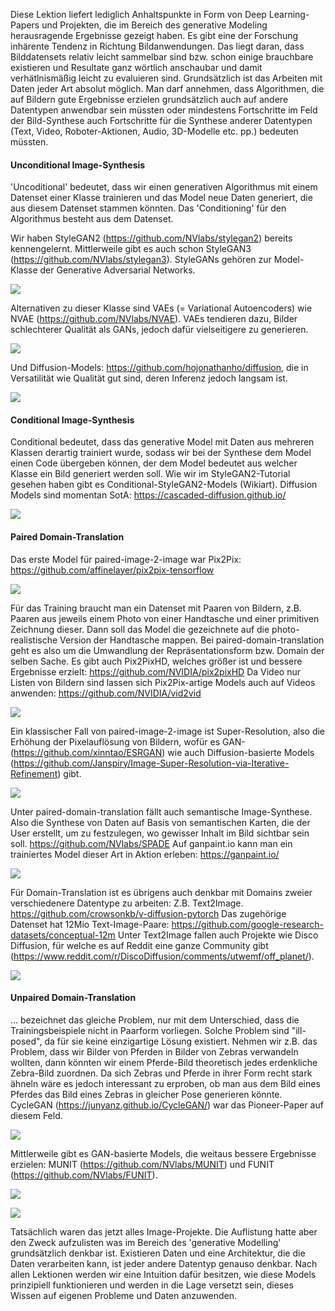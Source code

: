Diese Lektion liefert lediglich Anhaltspunkte in Form von Deep Learning-Papers und Projekten, die im Bereich des generative Modeling herausragende Ergebnisse gezeigt haben.
Es gibt eine der Forschung inhärente Tendenz in Richtung Bildanwendungen. Das liegt daran, dass Bilddatensets relativ leicht sammelbar sind bzw. schon einige brauchbare existieren und Resultate ganz wörtlich anschaubar und damit verhätlnismäßig leicht zu evaluieren sind. Grundsätzlich ist das Arbeiten mit Daten jeder Art absolut möglich. Man darf  annehmen, dass Algorithmen, die auf Bildern gute Ergebnisse erzielen grundsätzlich auch auf andere Datentypen anwendbar sein müssten oder mindestens Fortschritte im Feld der Bild-Synthese auch Fortschritte für die Synthese anderer Datentypen (Text, Video, Roboter-Aktionen, Audio, 3D-Modelle etc. pp.) bedeuten müssten.

#### Unconditional Image-Synthesis

'Uncoditional' bedeutet, dass wir einen generativen Algorithmus mit einem Datenset einer Klasse trainieren und das Model neue Daten generiert, die aus diesem Datenset
stammen könnten. Das 'Conditioning' für den Algorithmus besteht aus dem Datenset.

Wir haben StyleGAN2 (<https://github.com/NVlabs/stylegan2>) bereits kennengelernt. Mittlerweile gibt es auch schon StyleGAN3 (<https://github.com/NVlabs/stylegan3>).
StyleGANs gehören zur Model-Klasse der Generative Adversarial Networks.

![](https://github.com/NVlabs/stylegan3/raw/main/docs/stylegan3-teaser-1920x1006.png)

Alternativen zu dieser Klasse sind VAEs (= Variational Autoencoders) wie NVAE (<https://github.com/NVlabs/NVAE>). 
VAEs tendieren dazu, Bilder schlechterer Qualität als GANs, jedoch dafür vielseitigere zu generieren.

![](https://github.com/NVlabs/NVAE/raw/master/img/celebahq.png)

Und Diffusion-Models: <https://github.com/hojonathanho/diffusion>, die in Versatilität wie Qualität gut sind, deren Inferenz jedoch langsam ist.

![](https://github.com/hojonathanho/diffusion/raw/master/resources/samples.png)

#### Conditional Image-Synthesis

Conditional bedeutet, dass das generative Model mit Daten aus mehreren Klassen derartig trainiert wurde, sodass wir bei der Synthese dem Model einen Code übergeben können, der dem Model bedeutet aus welcher Klasse ein Bild generiert werden soll. Wie wir im StyleGAN2-Tutorial gesehen haben gibt es Conditional-StyleGAN2-Models (Wikiart).
Diffusion Models sind momentan SotA: <https://cascaded-diffusion.github.io/>

![](https://cascaded-diffusion.github.io/assets/img/header_small.png)

#### Paired Domain-Translation

Das erste Model für paired-image-2-image war Pix2Pix: <https://github.com/affinelayer/pix2pix-tensorflow>

![](https://github.com/affinelayer/pix2pix-tensorflow/raw/master/docs/examples.jpg)

Für das Training braucht man ein Datenset mit Paaren von Bildern, z.B. Paaren aus jeweils einem Photo von einer Handtasche und einer primitiven Zeichnung dieser. Dann soll das Model die gezeichnete auf die photo-realistische Version der Handtasche mappen. Bei paired-domain-translation geht es also um die Umwandlung der Repräsentationsform bzw. Domain der selben Sache. Es gibt auch Pix2PixHD, welches größer ist und bessere Ergebnisse erzielt: <https://github.com/NVIDIA/pix2pixHD>
Da Video nur Listen von Bildern sind lassen sich Pix2Pix-artige Models auch auf Videos anwenden: <https://github.com/NVIDIA/vid2vid>

![](https://github.com/NVIDIA/vid2vid/raw/master/imgs/teaser.gif)

Ein klassischer Fall von paired-image-2-image ist Super-Resolution, also die Erhöhung der Pixelauflösung von Bildern, wofür es GAN- (<https://github.com/xinntao/ESRGAN>) wie auch Diffusion-basierte Models (<https://github.com/Janspiry/Image-Super-Resolution-via-Iterative-Refinement>) gibt.

![](https://iterative-refinement.github.io/images/cascade_fig.svg)

Unter paired-domain-translation fällt auch semantische Image-Synthese. Also die Synthese von Daten auf Basis von semantischen Karten, die der User erstellt, um zu festzulegen, wo gewisser Inhalt im Bild sichtbar sein soll. <https://github.com/NVlabs/SPADE>
Auf ganpaint.io kann man ein trainiertes Model dieser Art in Aktion erleben: <https://ganpaint.io/>

![](https://camo.githubusercontent.com/f7e852bab5b53dae22f795d500f1cb480a9f436d70fc8cba3f71568759a448de/68747470733a2f2f6e766c6162732e6769746875622e696f2f53504144452f2f696d616765732f6f6365616e2e676966)

Für Domain-Translation ist es übrigens auch denkbar mit Domains zweier verschiedenere Datentype zu arbeiten: Z.B. Text2Image. <https://github.com/crowsonkb/v-diffusion-pytorch> Das zugehörige Datenset hat 12Mio Text-Image-Paare: <https://github.com/google-research-datasets/conceptual-12m>
Unter Text2Image fallen auch Projekte wie Disco Diffusion, für welche es auf Reddit eine ganze Community gibt (https://www.reddit.com/r/DiscoDiffusion/comments/utwemf/off_planet/).

![](https://preview.redd.it/h4uqesxpxm091.png?width=960&crop=smart&auto=webp&s=83895c72006bd22a81c3bb4e08b4b6c51e2837f4)

#### Unpaired Domain-Translation

... bezeichnet das gleiche Problem, nur mit dem Unterschied, dass die Trainingsbeispiele nicht in Paarform vorliegen. Solche Problem sind "ill-posed", da für sie keine einzigartige Lösung existiert. Nehmen wir z.B. das Problem, dass wir Bilder von Pferden in Bilder von Zebras verwandeln wollten, dann könnten wir einem Pferde-Bild theoretisch jedes erdenkliche Zebra-Bild zuordnen. Da sich Zebras und Pferde in ihrer Form recht stark ähneln wäre es jedoch interessant zu erproben, ob man aus dem Bild eines Pferdes das Bild eines Zebras in gleicher Pose generieren könnte. CycleGAN (<https://junyanz.github.io/CycleGAN/>) war das Pioneer-Paper auf diesem Feld.

![](https://junyanz.github.io/CycleGAN/images/teaser.jpg)

Mittlerweile gibt es GAN-basierte Models, die weitaus bessere Ergebnisse erzielen: MUNIT (<https://github.com/NVlabs/MUNIT>) und FUNIT (<https://github.com/NVlabs/FUNIT>).

![](https://github.com/NVlabs/MUNIT/raw/master/results/animal.jpg)

![](https://github.com/NVlabs/FUNIT/raw/master/docs/images/animal.gif)

Tatsächlich waren das jetzt alles Image-Projekte. Die Auflistung hatte aber den Zweck aufzulisten was im Bereich des 'generative Modelling' grundsätzlich denkbar ist.
Existieren Daten und eine Architektur, die die Daten verarbeiten kann, ist jeder andere Datentyp genauso denkbar. Nach allen Lektionen werden wir eine Intuition dafür besitzen, wie diese Models prinzipiell funktionieren und werden in die Lage versetzt sein, dieses Wissen auf eigenen Probleme und Daten anzuwenden.



